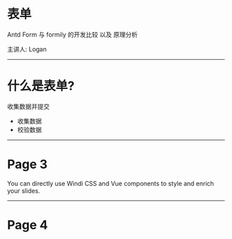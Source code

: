 # 表单

Antd Form  与 formily 的开发比较 以及 原理分析

<div class="absolute bottom-10">
  <span class="font-700">
    主讲人: Logan
  </span>
</div>

<!-- 这是一条备注 -->
---

# 什么是表单? 

收集数据并提交

- 收集数据
- 校验数据


---

# Page 3

You can directly use Windi CSS and Vue components to style and enrich your slides.

<div class="p-3">
  <Tweet id="20" />
</div>

--- 

# Page 4

